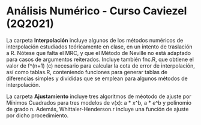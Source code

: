 # Análisis Numérico - Curso Caviezel (2Q2021)
 
La carpeta **Interpolación** incluye algunos de los métodos numéricos de interpolación estudiados teóricamente en clase, en un intento de traslación a R. Nótese que falta el MRC, y que el Método de Neville no está adaptado para casos de argumentos reiterados. Incluye también fnc.R, que obtiene el valor de f^(n+1) (c) necesario para calcular la cota de error de interpolación, así como tablas.R, conteniendo funciones para generar tablas de diferencias simples y divididas que se emplean para algunos métodos de interpolación.

La carpeta **Ajustamiento** incluye tres algoritmos de méotodo de ajuste por Mínimos Cuadrados para tres modelos de v(x): a * x^b, a * *e*^b y polinomio de grado n. Además, Whittaler-Henderson.r incluye una función de ajuste por dicho procedimiento.
